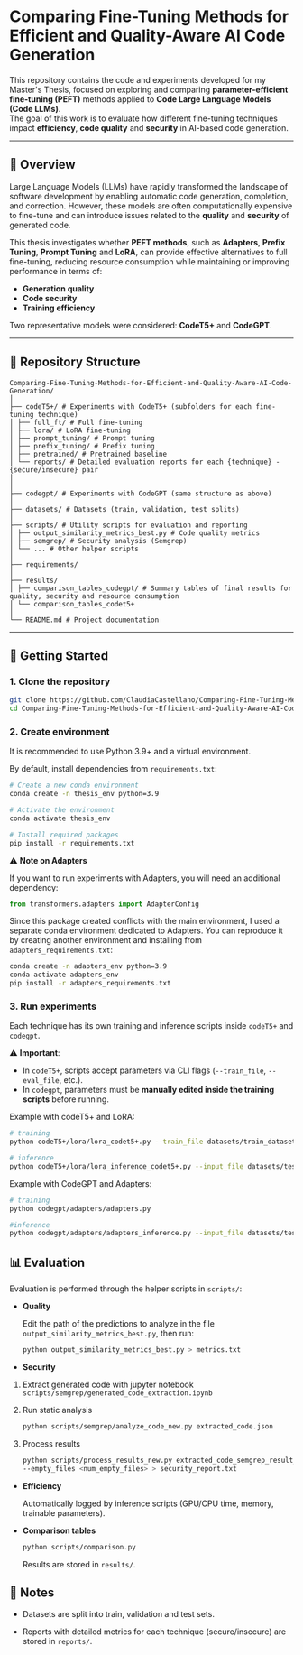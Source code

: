 # Comparing Fine-Tuning Methods for Efficient and Quality-Aware AI Code Generation

This repository contains the code and experiments developed for my Master's Thesis, focused on exploring and comparing **parameter-efficient fine-tuning (PEFT)** methods applied to **Code Large Language Models (Code LLMs)**.  
The goal of this work is to evaluate how different fine-tuning techniques impact **efficiency**, **code quality** and **security** in AI-based code generation.

---

## 📖 Overview

Large Language Models (LLMs) have rapidly transformed the landscape of software development by enabling automatic code generation, completion, and correction. However, these models are often computationally expensive to fine-tune and can introduce issues related to the **quality** and **security** of generated code.  

This thesis investigates whether **PEFT methods**, such as **Adapters**, **Prefix Tuning**, **Prompt Tuning** and **LoRA**, can provide effective alternatives to full fine-tuning, reducing resource consumption while maintaining or improving performance in terms of:

- **Generation quality**  
- **Code security**  
- **Training efficiency**

Two representative models were considered: **CodeT5+** and **CodeGPT**.

---

## 📂 Repository Structure

```
Comparing-Fine-Tuning-Methods-for-Efficient-and-Quality-Aware-AI-Code-Generation/
│
├── codeT5+/ # Experiments with CodeT5+ (subfolders for each fine-tuning technique)
│ ├── full_ft/ # Full fine-tuning
│ ├── lora/ # LoRA fine-tuning
│ ├── prompt_tuning/ # Prompt tuning
│ ├── prefix_tuning/ # Prefix tuning
│ ├── pretrained/ # Pretrained baseline
│ └── reports/ # Detailed evaluation reports for each {technique} - {secure/insecure} pair
│ 
│
├── codegpt/ # Experiments with CodeGPT (same structure as above)
│
├── datasets/ # Datasets (train, validation, test splits)
│
├── scripts/ # Utility scripts for evaluation and reporting
│ ├── output_similarity_metrics_best.py # Code quality metrics
│ ├── semgrep/ # Security analysis (Semgrep)
│ └── ... # Other helper scripts
│
├── requirements/ 
│
├── results/ 
│ ├── comparison_tables_codegpt/ # Summary tables of final results for quality, security and resource consumption
│ └── comparison_tables_codet5+
│
└── README.md # Project documentation
```


---

## 🚀 Getting Started

### 1. Clone the repository
```bash
git clone https://github.com/ClaudiaCastellano/Comparing-Fine-Tuning-Methods-for-Efficient-and-Quality-Aware-AI-Code-Generation.git
cd Comparing-Fine-Tuning-Methods-for-Efficient-and-Quality-Aware-AI-Code-Generation
```

### 2. Create environment
It is recommended to use Python 3.9+ and a virtual environment.

By default, install dependencies from `requirements.txt`:

```bash
# Create a new conda environment
conda create -n thesis_env python=3.9

# Activate the environment
conda activate thesis_env

# Install required packages
pip install -r requirements.txt
```

⚠️ **Note on Adapters**

If you want to run experiments with Adapters, you will need an additional dependency:
```python
from transformers.adapters import AdapterConfig
```
Since this package created conflicts with the main environment, I used a separate conda environment dedicated to Adapters.
You can reproduce it by creating another environment and installing from `adapters_requirements.txt`:
```bash
conda create -n adapters_env python=3.9
conda activate adapters_env
pip install -r adapters_requirements.txt
```

### 3. Run experiments
Each technique has its own training and inference scripts inside `codeT5+` and `codegpt`.

⚠️ **Important**:  
- In `codeT5+`, scripts accept parameters via CLI flags (`--train_file`, `--eval_file`, etc.).  
- In `codegpt`, parameters must be **manually edited inside the training scripts** before running.  

Example with codeT5+ and LoRA:
```bash
# training
python codeT5+/lora/lora_codet5+.py --train_file datasets/train_datasets/train_secure.jsonl --eval_file datasets/validation_datasets/validation_secure.jsonl 

# inference
python codeT5+/lora/lora_inference_codet5+.py --input_file datasets/test_datasets/test_secure.jsonl --output_file predictions_secure.jsonl --model_name model_checkpoint/
```
Example with CodeGPT and Adapters: 
```bash
# training
python codegpt/adapters/adapters.py 

#inference
python codegpt/adapters/adapters_inference.py --input_file datasets/test_datasets/test_secure.jsonl --output_file predictions_secure.jsonl --model_name model_checkpoint/
```


## 📊 Evaluation

Evaluation is performed through the helper scripts in `scripts/`:

- **Quality**

  Edit the path of the predictions to analyze in the file `output_similarity_metrics_best.py`, then run:
  ```bash
  python output_similarity_metrics_best.py > metrics.txt
  ```
    

- **Security**
1. Extract generated code with jupyter notebook `scripts/semgrep/generated_code_extraction.ipynb`
  
2. Run static analysis
    ```bash
    python scripts/semgrep/analyze_code_new.py extracted_code.json
    ```

3. Process results
    ```bash 
    python scripts/process_results_new.py extracted_code_semgrep_result_batch <num_batches> \
    --empty_files <num_empty_files> > security_report.txt
      ```

- **Efficiency**

  Automatically logged by inference scripts (GPU/CPU time, memory, trainable parameters).

- **Comparison tables**
  ```bash
  python scripts/comparison.py
  ```
   Results are stored in `results/`.


## 📑 Notes

- Datasets are split into train, validation and test sets.

- Reports with detailed metrics for each technique (secure/insecure) are stored in `reports/`.



